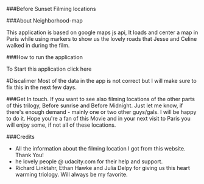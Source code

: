 ###Before Sunset Filming locations

###About Neighborhood-map

This application is based on google maps js api, It loads and center a map in Paris while using markers to show us the lovely roads that Jesse and Celine walked in during the film.

###How to run the application

To Start this application click here

#Discalimer
Most of the data in the app is not correct but I will make sure to fix this in the next few days.


###Get In touch.
If you want to see also filming locations of the other parts of this trilogy, Before sunrise and Before Midnight. Just let me know, if there's enough demand - mainly one or two other guys/gals. I will be happy to do it. Hope you're a fan of this Movie and in your next visit to Paris you will enjoy some, if not all of these locations.

###Credits
- All the information about the filming location I got from this website. Thank You!
- he lovely people @ udacity.com for their help and support.
- Richard Linktahr, Ethan Hawke and Julia Delpy for giving us this heart warming triology. Will always be my favorite.